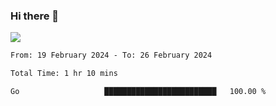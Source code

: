 ### Hi there 👋️

![](https://komarev.com/ghpvc/?username=Loner1024)

<!--START_SECTION:waka-->

```txt
From: 19 February 2024 - To: 26 February 2024

Total Time: 1 hr 10 mins

Go                   █████████████████████████   100.00 %
```

<!--END_SECTION:waka-->



